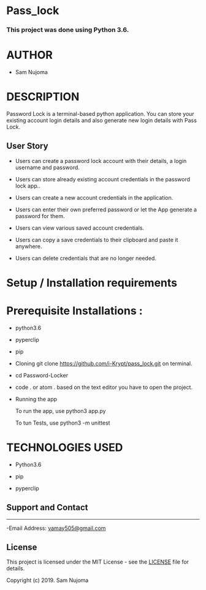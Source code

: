 # Pass_lock

### **This project was done using Python 3.6.** 


# AUTHOR

* Sam Nujoma


# DESCRIPTION

Password Lock is a terminal-based python application. 
You can store your existing account login details and also generate new login details with Pass Lock.


## User Story

- Users can create a password lock account with their details, a login username and password.

- Users can store already existing account credentials in the password lock app..

- Users can create a new account credentials in the application. 

- Users can enter their own preferred password or let the App generate a password for them.

- Users can view various saved account credentials. 

- Users can copy a save credentials to their clipboard and paste it anywhere. 

- Users can delete credentials that are no longer needed. 

# Setup / Installation requirements

# Prerequisite Installations :
* python3.6

* pyperclip

* pip

* Cloning
git clone https://github.com/i-Krypt/pass_lock.git on terminal.

* cd Password-Locker

* code . or atom . based on the text editor you have to open the project.

* Running the app

  To run the app, use python3 app.py

  To tun Tests, use python3 -m unittest


# TECHNOLOGIES USED

- Python3.6

- pip

- pyperclip

 

## Support and Contact
---

-Email Address: vamay505@gmail.com



## License
This project is licensed under the MIT License - see the [LICENSE](LICENSE) file for details.

Copyright (c) 2019. Sam Nujoma